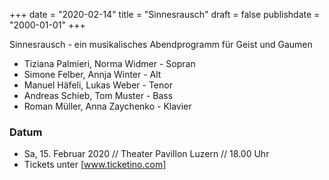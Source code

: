 ﻿+++
date = "2020-02-14"
title = "Sinnesrausch"
draft = false
publishdate = "2000-01-01"
+++

Sinnesrausch - ein musikalisches Abendprogramm für Geist und Gaumen

* Tiziana Palmieri, Norma Widmer - Sopran
* Simone Felber, Annja Winter - Alt
* Manuel Häfeli, Lukas Weber - Tenor
* Andreas Schieb, Tom Muster - Bass
* Roman Müller, Anna Zaychenko - Klavier

### Datum

* Sa, 15. Februar 2020 // Theater Pavillon Luzern  // 18.00 Uhr
* Tickets unter [www.ticketino.com]
